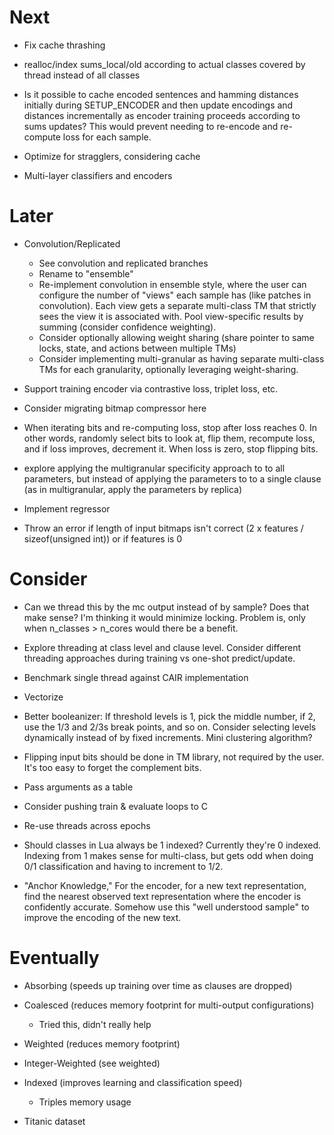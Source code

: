 # Next

- Fix cache thrashing
- realloc/index sums_local/old according to actual classes covered by thread
  instead of all classes

- Is it possible to cache encoded sentences and hamming distances initially
  during SETUP_ENCODER and then update encodings and distances incrementally as
  encoder training proceeds according to sums updates? This would prevent needing
  to re-encode and re-compute loss for each sample.

- Optimize for stragglers, considering cache
- Multi-layer classifiers and encoders

# Later

- Convolution/Replicated
    - See convolution and replicated branches
    - Rename to "ensemble"
    - Re-implement convolution in ensemble style, where the user can configure
      the number of "views" each sample has (like patches in convolution). Each
      view gets a separate multi-class TM that strictly sees the view it is
      associated with. Pool view-specific results by summing (consider confidence
      weighting).
    - Consider optionally allowing weight sharing (share pointer to same locks,
      state, and actions between multiple TMs)
    - Consider implementing multi-granular as having separate multi-class TMs
      for each granularity, optionally leveraging weight-sharing.

- Support training encoder via contrastive loss, triplet loss, etc.

- Consider migrating bitmap compressor here

- When iterating bits and re-computing loss, stop after loss reaches 0. In other
  words, randomly select bits to look at, flip them, recompute loss, and if loss
  improves, decrement it. When loss is zero, stop flipping bits.

- explore applying the multigranular specificity approach to to all parameters,
  but instead of applying the parameters to to a single clause (as in
  multigranular, apply the parameters by replica)

- Implement regressor

- Throw an error if length of input bitmaps isn't correct (2 x features /
  sizeof(unsigned int)) or if features is 0

# Consider

- Can we thread this by the mc output instead of by sample? Does that make
  sense? I'm thinking it would minimize locking. Problem is, only when
  n_classes > n_cores would there be a benefit.

- Explore threading at class level and clause level. Consider different
  threading approaches during training vs one-shot predict/update.

- Benchmark single thread against CAIR implementation
- Vectorize

- Better booleanizer: If threshold levels is 1, pick the middle number, if 2,
  use the 1/3 and 2/3s break points, and so on. Consider selecting levels
  dynamically instead of by fixed increments. Mini clustering algorithm?

- Flipping input bits should be done in TM library, not required by the user.
  It's too easy to forget the complement bits.

- Pass arguments as a table

- Consider pushing train & evaluate loops to C
- Re-use threads across epochs

- Should classes in Lua always be 1 indexed? Currently they're 0 indexed.
  Indexing from 1 makes sense for multi-class, but gets odd when doing 0/1
  classification and having to increment to 1/2.

- "Anchor Knowledge," For the encoder, for a new text representation, find the
  nearest observed text representation where the encoder is confidently accurate.
  Somehow use this "well understood sample" to improve the encoding of the new
  text.

# Eventually

- Absorbing (speeds up training over time as clauses are dropped)
- Coalesced (reduces memory footprint for multi-output configurations)
    - Tried this, didn't really help
- Weighted (reduces memory footprint)
- Integer-Weighted (see weighted)
- Indexed (improves learning and classification speed)
    - Triples memory usage

- Titanic dataset
